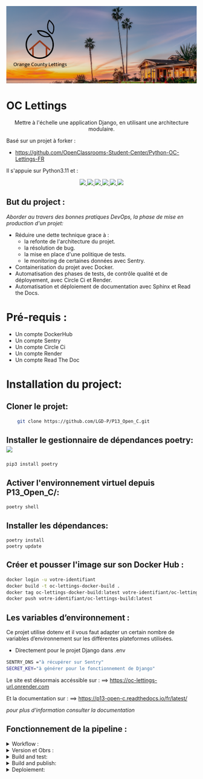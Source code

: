 

<p align = center>
<img  src="img/logo.png" />
</p>

# OC Lettings

<p align = center>Mettre à l'échelle une application Django, en utilisant une architecture modulaire.

Basé sur un projet à forker : 
- https://github.com/OpenClassrooms-Student-Center/Python-OC-Lettings-FR

Il s'appuie sur Python3.11 et :</p>

<p align = center>
    <a href="https://docs.djangoproject.com/fr/3.2/">    
        <img src="https://cdn.jsdelivr.net/gh/devicons/devicon/icons/django/django-plain.svg" 
        width="65"/>
    </a>
    <a href="https://www.docker.com/">
        <img src="https://cdn.jsdelivr.net/gh/devicons/devicon/icons/docker/docker-original-wordmark.svg" width="65"/>
    </a>
    <a href="https://circleci.com/">     
      <img src="https://cdn.jsdelivr.net/gh/devicons/devicon/icons/circleci/circleci-plain-wordmark.svg"  width="65"/>
    </a>
    <a href="https://sentry.io/welcome/">
        <img src="https://cdn.freebiesupply.com/logos/large/2x/sentry-3-logo-svg-vector.svg" width="60" />
    </a>
    <a href="https://www.sphinx-doc.org/en/master/#">
        <img src="https://blog.expertrec.com/wp-content/uploads/2019/07/sphinxdoc.png" width="60"/>
    </a>
    <a href="https://docs.readthedocs.io/en/stable/#">
        <img src="https://docs.readthedocs.io/en/stable/_static/logo.svg" width="150" />
    </a>
</p>

## But du project : 
*Aborder au travers des bonnes pratiques DevOps, la phase de mise en production d'un projet:*
- Réduire une dette technique grace à :  
    - la refonte de l'architecture du projet.
    - la résolution de bug.
    - la mise en place d'une politique de tests.
    - le monitoring de certaines données avec Sentry.
- Containerisation du projet avec Docker.
- Automatisation des phases de tests, de contrôle qualité et de déployement, avec Circle Ci et Render.
- Automatisation et déploiement de documentation avec Sphinx et Read the Docs.


# Pré-requis : 

- Un compte DockerHub
- Un compte Sentry
- Un compte Circle Ci
- Un compte Render
- Un compte Read The Doc


# Installation du project:

## Cloner le projet:
```bash
    git clone https://github.com/LGD-P/P13_Open_C.git
```
## Installer le gestionnaire de dépendances poetry:<img src="https://python-poetry.org/images/logo-origami.svg" width=30>
    
    pip3 install poetry 

## Activer l'environnement virtuel depuis P13_Open_C/:

    poetry shell 

## Installer les dépendances:

    poetry install 
    poetry update

## Créer et pousser l'image sur son Docker Hub    :

```bash
docker login -u votre-identifiant
docker build -t oc-lettings-docker-build .
docker tag oc-lettings-docker-build:latest votre-identifiant/oc-lettings-build:last-build
docker push votre-identifiant/oc-lettings-build:latest
```


## Les variables d’environnement :

Ce projet utilise dotenv et il vous faut adapter un certain nombre de variables d’environnement sur les différentes plateformes utilisées.

- Directement pour le projet Django dans .env

```bash
SENTRY_DNS ="à récupérer sur Sentry"
SECRET_KEY="à générer pour le fonctionnement de Django"
```


Le site est désormais accéssible sur  : ==> https://oc-lettings-url.onrender.com

Et la documentation sur  : ==> https://p13-open-c.readthedocs.io/fr/latest/

*pour plus d'information consulter la documentation*


## Fonctionnement de la pipeline :
<details> 
  <summary> Workflow : </summary>

  Le déploiement de l'application suit le workflow de la piplice Circle Ci. Il est prévu pour 
  s'éxécuter sur la branche master. 

  ```yaml

      workflows:
          build-and-test:
              jobs:
              - coverage
              - flake8
              - build-publish:
                  requires:
                      - coverage
                      - flake8
                  filters:
                      branches:
                      only: master 
  ```
</details>


<details>
  <summary> Version et Obrs : </summary>

  ```yaml

    version: 2.1

    orbs:
      python: circleci/python@2
  ```

  - La pipeline CircleCI décrite ci-dessus est configurée selon la version 2.1 de CircleCI.
  - Elle utilise l'orbe python@2 pour faciliter l'exécution de tâches liées à Python.

</details>

<details>
  <summary> Build and test: </summary>

  ```yaml
    jobs:
      coverage:
        # Install dependencies and run tests
        docker:
          - image: cimg/python:3.11.6
        steps:
          - checkout
          - python/install-packages: 
            pkg-manager: poetry

          - run:
              name: Run tests 
              command: poetry run pytest -v --cov=. > cov-report.txt

          - run:
              name: Check coverage # circleci step halt stop build if failed
              command: |
                cov_result=$(grep -w 'TOTAL' cov-report.txt | awk '{print $NF}' | tr -d '%')
                if [ "$cov_result" -gt 80 ]; then
                  echo 'Tests cover more than 80% of your project'
                else
                  echo 'Fail: Tests cover less than 80% of your project'
                  circleci step halt
                fi 
  ```

  - La pipeline comprend deux jobs : "coverage" et "flake8".

  Le job "coverage" utilise une image Docker basée sur Python 3.11.6 pour installer les dépendances 
  et exécuter les tests. Les étapes de ce job sont les suivantes :

  - **checkout** : récupère le code source du projet depuis le référentiel.

  - **python/install-packages** : installe les packages nécessaires à l'aide de Poetry,gestionnaire de
    dépendances pour Python.

  - **run (Run tests)** : exécute les tests en utilisant la commande "poetry run pytest -v --cov=. > cov-report.txt".
    Cela lance les tests et génère un rapport de couverture.
  
  - **run (Check coverage)** : vérifie la couverture de test en utilisant le rapport de couverture généré précédemment
    Si la couverture est supérieure à 80%, un message "Tests cover more than 80% of your project" est affiché. 
    Sinon, un message "Fail: Tests cover less than 80% of your project" est affiché et le build est arrêté avec 
    la commande "circleci step halt".


  ```yaml

      flake8:
        # Install dependencies and run tests
        docker:
          - image: cimg/python:3.11.6
        steps:
          - checkout
          - python/install-packages: 
            pkg-manager: poetry

          - run: 
              name: flake8 
              command: poetry run flake8
  ```

  - Le job "**flake8**" est similaire au job "coverage". 
  - Il utilise également l'image Docker Python 3.11.6, installe les dépendances avec Poetry,
    puis exécute la commande "poetry run flake8" pour vérifier les erreurs de conformité aux règles de codage. 

</details>

<details>
  <summary> Build and publish: </summary>


  **Si** et uniquement **si** la partie précédente a été validée la pipeline suit les étapes suivantes : 

  ```yaml

    build-publish:
      docker:
        - image: cimg/base:2023.12
      steps:
        - checkout
        - setup_remote_docker
        - run: 
            name: login build and push
            command: |
              TAG=0.1.$CIRCLE_BUILD_NUM
              echo "export TAG=$TAG" >> $BASH_ENV
              docker build -t $DOCKER_USER/oc-lettings-docker-build:$TAG .
              echo $DOCKER_TOKEN | docker login -u $DOCKER_USER --password-stdin
              docker push $DOCKER_USER/oc-lettings-docker-build:$TAG
        - run:
            name: Trigger Render deploy
            command: |
              source $BASH_ENV
              curl "$DEPLOY_HOOK&imgURL=docker.io%2F$DOCKER_USER%2Foc-lettings-docker-build%3A$TAG"
  ```

  **build-publish** utilise l'image Docker "cimg/base:2023.12" pour créer et publier une image Docker 
  pour le projet "oc-lettings-docker-build"

  - **checkout** : récupère le code source du projet depuis le référentiel.
  - **setup_remote_docker** : configure l'accès distant au serveur Docker pour permettre la création et la publication 
    de l'image.
  - **run (login build and push)** : cette étape effectue les actions suivantes :

    - Définit la variable **TAG** en utilisant le numéro unique de build de CircleCI.
    - Exporte cette variable dans le BASH_ENV afin qu'elle puisse être ré-utilisée
    - Construit l'image Docker en utilisant la commande 
      "**docker build -t $DOCKER_USER/oc-lettings-docker-build:$TAG .**".
    - Effectue la connexion au registre Docker en utilisant le nom d'utilisateur **$DOCKER_USER** et le jeton 
      **$DOCKER_TOKEN** pour l'authentification.
    - Pousse l'image Docker vers le registre en utilisant la commande 
      **"docker push $DOCKER_USER/oc-lettings-docker-build:$TAG".**

  - **run (Trigger Render deploy)** : 

    - cette étape déclenche le déploiement en appelant le WebHook de Render (**$DEPLOY_HOOK**) 
      et  l'URL de l'image Docker précédemment publiée.

</details>

<details>
  <summary> Deploiement: </summary>

  **L'application est désormais déployée et accessible sur ==>** https://oc-lettings-url.onrender.com


  <p align = center>
  <img  src="img/Render.png" />
  </p>
  </details>




